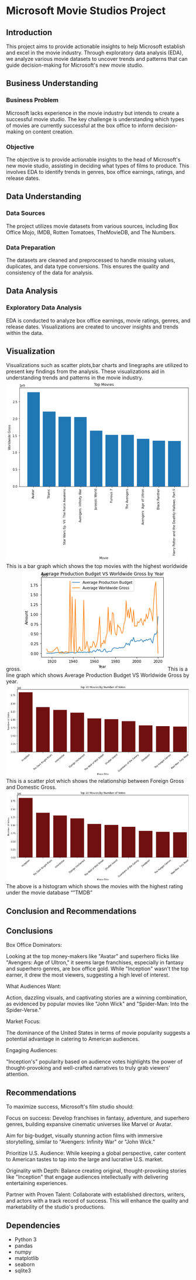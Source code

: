 # Microsoft Movie Studios Project

## Introduction
This project aims to provide actionable insights to help Microsoft establish and excel in the movie industry. Through exploratory data analysis (EDA), we analyze various movie datasets to uncover trends and patterns that can guide decision-making for Microsoft's new movie studio.

## Business Understanding
### Business Problem
Microsoft lacks experience in the movie industry but intends to create a successful movie studio. The key challenge is understanding which types of movies are currently successful at the box office to inform decision-making on content creation.

### Objective
The objective is to provide actionable insights to the head of Microsoft's new movie studio, assisting in deciding what types of films to produce. This involves EDA to identify trends in genres, box office earnings, ratings, and release dates.

## Data Understanding
### Data Sources
The project utilizes movie datasets from various sources, including Box Office Mojo, IMDB, Rotten Tomatoes, TheMovieDB, and The Numbers.

### Data Preparation
The datasets are cleaned and preprocessed to handle missing values, duplicates, and data type conversions. This ensures the quality and consistency of the data for analysis.

## Data Analysis
### Exploratory Data Analysis
EDA is conducted to analyze box office earnings, movie ratings, genres, and release dates. Visualizations are created to uncover insights and trends within the data.

## Visualization
Visualizations such as scatter plots,bar charts and linegraphs are utilized to present key findings from the analysis. These visualizations aid in understanding trends and patterns in the movie industry.
![alt text](image.png)
This is a bar graph which shows the top movies with the highest worldwide gross.
![alt text](image-2.png)
This is a line graph which shows Average Production Budget VS Worldwide Gross by year.
![alt text](image-3.png)
This is a scatter plot which shows the relationship between Foreign Gross and Domestic Gross.
![alt text](image-4.png)
The above is a histogram which shows the movies with the highest rating under the movie database “”TMDB”



## Conclusion and Recommendations
## Conclusions
Box Office Dominators:

Looking at the top money-makers like "Avatar" and superhero flicks like "Avengers: Age of Ultron," it seems large franchises, especially in fantasy and superhero genres, are box office gold. While "Inception" wasn't the top earner, it drew the most viewers, suggesting a high level of interest.

What Audiences Want:

Action, dazzling visuals, and captivating stories are a winning combination, as evidenced by popular movies like "John Wick" and "Spider-Man: Into the Spider-Verse."

Market Focus:

The dominance of the United States in terms of movie popularity suggests a potential advantage in catering to American audiences.

Engaging Audiences:

"Inception's" popularity based on audience votes highlights the power of thought-provoking and well-crafted narratives to truly grab viewers' attention.

## Recommendations

To maximize success, Microsoft's film studio should:

Focus on success: Develop franchises in fantasy, adventure, and superhero genres, building expansive cinematic universes like Marvel or Avatar. 

Aim for big-budget, visually stunning action films with immersive storytelling, similar to "Avengers: Infinity War" or "John Wick."

Prioritize U.S. Audience: While keeping a global perspective, cater content to American tastes to tap into the large and lucrative U.S. market.

Originality with Depth: Balance creating original, thought-provoking stories like "Inception" that engage audiences intellectually with delivering entertaining experiences.

Partner with Proven Talent: Collaborate with established directors, writers, and actors with a track record of success. This will enhance the quality and marketability of the studio's productions.

## Dependencies
- Python 3
- pandas
- numpy
- matplotlib
- seaborn
- sqlite3



